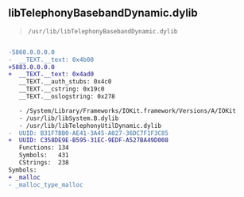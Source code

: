 ## libTelephonyBasebandDynamic.dylib

> `/usr/lib/libTelephonyBasebandDynamic.dylib`

```diff

-5860.0.0.0.0
-  __TEXT.__text: 0x4b00
+5883.0.0.0.0
+  __TEXT.__text: 0x4ad0
   __TEXT.__auth_stubs: 0x4c0
   __TEXT.__cstring: 0x19c0
   __TEXT.__oslogstring: 0x278

   - /System/Library/Frameworks/IOKit.framework/Versions/A/IOKit
   - /usr/lib/libSystem.B.dylib
   - /usr/lib/libTelephonyUtilDynamic.dylib
-  UUID: B31F7BB0-AE41-3A45-A027-36DC7F1F3C85
+  UUID: C358DE9E-B595-31EC-9EDF-A527BA49D008
   Functions: 134
   Symbols:   431
   CStrings:  238
Symbols:
+ _malloc
- _malloc_type_malloc

```
